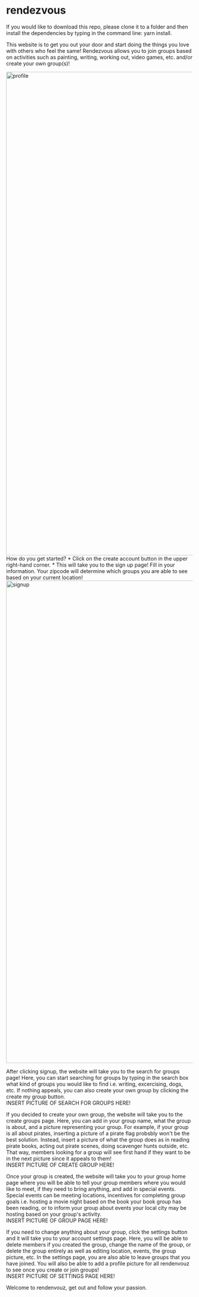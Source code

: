 # rendezvous

If you would like to download this repo, please clone it to a folder and then install the dependencies by typing in the command line: yarn install. 

This website is to get you out your door and start doing the things you love with others who feel the same! Rendezvous allows you to join groups based on activities such as painting, writing, working out, video games, etc. and/or create your own group(s)! <br/>

<img width="1304" alt="profile" src="https://user-images.githubusercontent.com/46298501/55574257-989b9f00-56d1-11e9-8a7b-28327b527f36.png">
<br/>
How do you get started? 
  * Click on the create account button in the upper right-hand corner. 
  * This will take you to the sign up page! Fill in your information. Your zipcode will determine which groups you are able to see based on your current location!
<br/>
  <img width="1301" alt="signup" src="https://user-images.githubusercontent.com/46298501/55500971-177bd380-560f-11e9-893d-700c572f2d08.png">
  
  <br/>
  
After clicking signup, the website will take you to the search for groups page! Here, you can start searching for groups by typing in the search box what kind of groups you would like to find i.e. writing, excercising, dogs, etc. If nothing appeals, you can also create your own group by clicking the create my group button.
<BR/>
INSERT PICTURE OF SEARCH FOR GROUPS HERE!
<BR/>

If you decided to create your own group, the website will take you to the create groups page. Here, you can add in your group name, what the group is about, and a picture representing your group. For example, if your group is all about pirates, inserting a picture of a pirate flag probsbly won't be the best solution. Instead, insert a picture of what the group does as in reading pirate books, acting out pirate scenes, doing scavenger hunts outside, etc. That way, members looking for a group will see first hand if they want to be in the next picture since it appeals to them!
<br/>
INSERT PICTURE OF CREATE GROUP HERE!
<BR/>

Once your group is created, the website will take you to your group home page where you will be able to tell your group members where you would like to meet, if they need to bring anything, and add in special events. Special events can be meeting locations, incentives for completing group goals i.e. hosting a movie night based on the book your book group has been reading, or to inform your group about events your local city may be hosting based on your group's activity.
<br/>
INSERT PICTURE OF GROUP PAGE HERE!
<br/>

If you need to change anything about your group, click the settings button and it will take you to your account settings page. Here, you will be able to delete members if you created the group, change the name of the group, or delete the group entirely as well as editing location, events, the group picture, etc. In the settings page, you are also able to leave groups that you have joined. You will also be able to add a profile picture for all rendenvouz to see once you create or join groups!
<br/>
INSERT PICTURE OF SETTINGS PAGE HERE!
<BR/>

Welcome to rendenvouz, get out and follow your passion.
